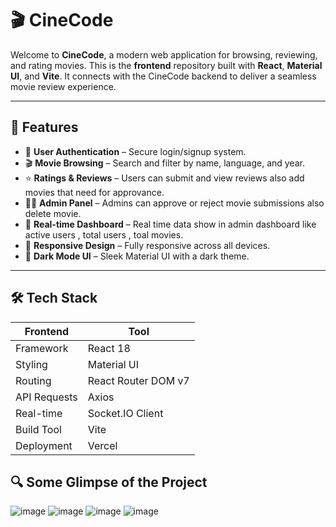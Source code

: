 # 🎬 CineCode

Welcome to **CineCode**, a modern web application for browsing, reviewing, and rating movies. This is the **frontend** repository built with **React**, **Material UI**, and **Vite**. It connects with the CineCode backend to deliver a seamless movie review experience.

---

## 🚀 Features

- 🔐 **User Authentication** – Secure login/signup system.
- 🎬 **Movie Browsing** – Search and filter by name, language, and year.
- ⭐ **Ratings & Reviews** – Users can submit and view reviews also add movies that need for approvance.
- 🧑‍💼 **Admin Panel** – Admins can approve or reject movie submissions also delete movie.
- 💬 **Real-time Dashboard** – Real time data show in admin dashboard like active users , total users , toal movies.
- 📱 **Responsive Design** – Fully responsive across all devices.
- 🌙 **Dark Mode UI** – Sleek Material UI with a dark theme.

---

## 🛠️ Tech Stack

| Frontend | Tool |
|----------|------|
| Framework | React 18 |
| Styling | Material UI |
| Routing | React Router DOM v7 |
| API Requests | Axios |
| Real-time | Socket.IO Client |
| Build Tool | Vite |
| Deployment | Vercel |

## 🔍 Some Glimpse of the Project

![image](https://github.com/user-attachments/assets/3b61dd24-1cf3-4708-9735-2bc4bf595678)
![image](https://github.com/user-attachments/assets/9dce5ec0-8493-4e46-b256-31f5d16c4b71)
![image](https://github.com/user-attachments/assets/ef586678-79ee-4b0c-a06e-b60af41e179f)
![image](https://github.com/user-attachments/assets/8109e43c-1c35-4480-bd59-7980b2700130)


